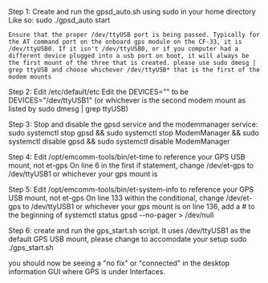 Step 1: Create and run the gpsd_auto.sh using sudo in your home directory
    Like so: sudo ./gpsd_auto start

    Ensure that the proper /dev/ttyUSB port is being passed. Typically for the AT command port on the onboard gps module on the CF-33, it is /dev/ttyUSB0. If it isn't /dev/ttyUSB0, or if you computer had a different device plugged into a usb port on boot, it will always be the first mount of the three that is created. please use sudo dmesg | grep ttyUSB and choose whichever /dev/ttyUSB* that is the first of the modem mounts



Step 2: Edit /etc/default/etc
    Edit the DEVICES="" to be DEVICES="/dev/ttyUSB1" (or whichever is the second modem mount as listed by sudo dmesg | grep ttyUSB)

Step 3: Stop and disable the gpsd service and the modemmanager service:
    sudo systemctl stop gpsd && sudo systemctl stop ModemManager && sudo systemctl disable gpsd && sudo systemctl disable ModemManager

Step 4: Edit /opt/emcomm-tools/bin/et-time to reference your GPS USB mount, not et-gps
    On line 6 in the first if statement, change /dev/et-gps to /dev/ttyUSB1 or whichever your gps mount is

Step 5: Edit /opt/emcomm-tools/bin/et-system-info to reference your GPS USB mount, not et-gps
    On line 133 within the conditional, change /dev/et-gps to /dev/ttyUSB1 or whichever your gps mount is
    on line 136, add a # to the beginning of systemctl status gpsd --no-pager > /dev/null 

Step 6: create and run the gps_start.sh script. It uses /dev/ttyUSB1 as the default GPS USB mount, please change to accomodate your setup
    sudo ./gps_start.sh


you should now be seeing a "no fix" or "connected" in the desktop information GUI where GPS is under Interfaces.